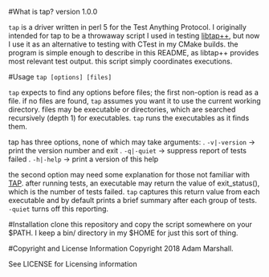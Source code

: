 #What is tap?
  version 1.0.0

  `tap` is a driver written in perl 5 for the Test Anything Protocol.
I originally intended for tap to be a throwaway script I used in testing
[libtap++](https://github.com/ih8celery/libtap++), but now I use it as an alternative to testing with CTest
in my CMake builds. the program is simple enough to describe in this 
README, as libtap++ provides most relevant test output. this script
simply coordinates executions.

#Usage
  `tap [options] [files]`

  `tap` expects to find any options before files; the first non-option
is read as a file. if no files are found, `tap` assumes you want it to
use the current working directory. files may be executable or 
directories, which are searched recursively (depth 1) for executables.
`tap` runs the executables as it finds them.

  tap has three options, none of which may take arguments:
      . `-v|-version`   -> print the version number and exit
      . `-q|-quiet`     -> suppress report of tests failed
      . `-h|-help`      -> print a version of this help

the second option may need some explanation for those not familiar with
[TAP](https://testanything.org). after running tests, an executable may
return the value of exit\_status(), which is the number of tests failed.
`tap` captures this return value from each executable and by default prints
a brief summary after each group of tests. `-quiet` turns off this
reporting.

#Installation
  clone this repository and copy the script somewhere on your $PATH. I
keep a bin/ directory in my $HOME for just this sort of thing.

#Copyright and License Information
  Copyright 2018 Adam Marshall.

  See LICENSE for Licensing information

